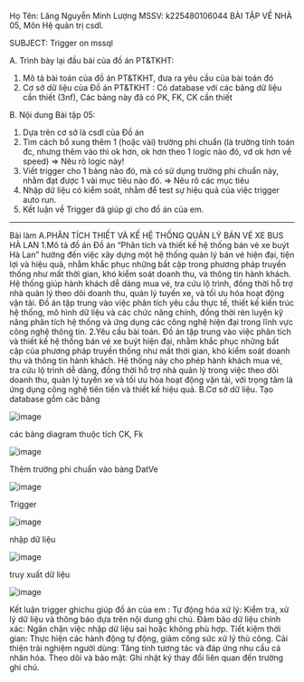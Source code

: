 Họ Tên: Lăng Nguyễn Minh Lượng MSSV: k225480106044
BÀI TẬP VỀ NHÀ 05, Môn Hệ quản trị csdl.

SUBJECT: Trigger on mssql

A. Trình bày lại đầu bài của đồ án PT&TKHT:
1. Mô tả bài toán của đồ án PT&TKHT, 
   đưa ra yêu cầu của bài toán đó
2. Cơ sở dữ liệu của Đồ án PT&TKHT :
   Có database với các bảng dữ liệu cần thiết (3nf),
   Các bảng này đã có PK, FK, CK cần thiết
 
B. Nội dung Bài tập 05:
1. Dựa trên cơ sở là csdl của Đồ án
2. Tìm cách bổ xung thêm 1 (hoặc vài) trường phi chuẩn
   (là trường tính toán đc, nhưng thêm vào thì ok hơn,
    ok hơn theo 1 logic nào đó, vd ok hơn về speed)
   => Nêu rõ logic này!
3. Viết trigger cho 1 bảng nào đó, 
   mà có sử dụng trường phi chuẩn này,
   nhằm đạt được 1 vài mục tiêu nào đó.
   => Nêu rõ các mục tiêu 
4. Nhập dữ liệu có kiểm soát, 
   nhằm để test sự hiệu quả của việc trigger auto run.
5. Kết luận về Trigger đã giúp gì cho đồ án của em.
------------------------------------------------------------------------------------------------------------------
Bài làm 
A.PHÂN TÍCH THIẾT VÀ KẾ HỆ THỐNG QUẢN LÝ BÁN VÉ XE BUS HÀ LAN
1.Mô tả đồ án
Đồ án “Phân tích và thiết kế hệ thống bán vé xe buýt Hà Lan” hướng đến việc xây dựng một hệ thống quản lý bán vé hiện đại, tiện lợi và hiệu quả, nhằm khắc phục những bất cập trong phương pháp truyền thống như mất thời gian, khó kiểm soát doanh thu, và thông tin hành khách. Hệ thống giúp hành khách dễ dàng mua vé, tra cứu lộ trình, đồng thời hỗ trợ nhà quản lý theo dõi doanh thu, quản lý tuyến xe, và tối ưu hóa hoạt động vận tải. Đồ án tập trung vào việc phân tích yêu cầu thực tế, thiết kế kiến trúc hệ thống, mô hình dữ liệu và các chức năng chính, đồng thời rèn luyện kỹ năng phân tích hệ thống và ứng dụng các công nghệ hiện đại trong lĩnh vực công nghệ thông tin.
2.Yêu cầu bài toán. 
Đồ án tập trung vào việc phân tích và thiết kế hệ thống bán vé xe buýt hiện đại, nhằm khắc phục những bất cập của phương pháp truyền thống như mất thời gian, khó kiểm soát doanh thu và thông tin hành khách. Hệ thống này cho phép hành khách mua vé, tra cứu lộ trình dễ dàng, đồng thời hỗ trợ nhà quản lý trong việc theo dõi doanh thu, quản lý tuyến xe và tối ưu hóa hoạt động vận tải, với trọng tâm là ứng dụng công nghệ tiên tiến và thiết kế hiệu quả.
B.Cơ sở dữ liệu.
Tạo database gồm các bảng 

![image](https://github.com/user-attachments/assets/cb1e1f41-7a60-4867-b6a6-d737cc70fd08)


các bảng diagram thuộc tích CK, Fk 


![image](https://github.com/user-attachments/assets/434d42aa-81d4-4e26-9917-d10284eec60f)


Thêm trường phi chuẩn vào bảng DatVe

![image](https://github.com/user-attachments/assets/97662a28-b001-43d1-a190-d872285a63bc)

Trigger 

![image](https://github.com/user-attachments/assets/d8172141-7386-4441-a97a-4ad69aa24a96)

nhập dữ liệu 


![image](https://github.com/user-attachments/assets/0b1ebdcd-766b-4715-9b87-c3c5f104f88d)


truy xuất dữ liệu 

![image](https://github.com/user-attachments/assets/995de26b-89ed-493e-a701-56782b97585a)

Kết luận 
trigger ghichu giúp đồ án của em : 
Tự động hóa xử lý: Kiểm tra, xử lý dữ liệu và thông báo dựa trên nội dung ghi chú.
Đảm bảo dữ liệu chính xác: Ngăn chặn việc nhập dữ liệu sai hoặc không phù hợp.
Tiết kiệm thời gian: Thực hiện các hành động tự động, giảm công sức xử lý thủ công.
Cải thiện trải nghiệm người dùng: Tăng tính tương tác và đáp ứng nhu cầu cá nhân hóa.
Theo dõi và bảo mật: Ghi nhật ký thay đổi liên quan đến trường ghi chú. 

